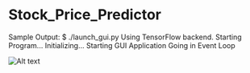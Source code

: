 # Stock_Price_Predictor

Sample Output:
  $ ./launch_gui.py 
  Using TensorFlow backend. 
  Starting Program...
  Initializing...
  Starting GUI Application
  Going in Event Loop

![Alt text](https://github.com/rajatsachdeva/Stock_Price_Predictor/tree/master/screen_grabs/first.jpg?raw=true "Window Opens")
